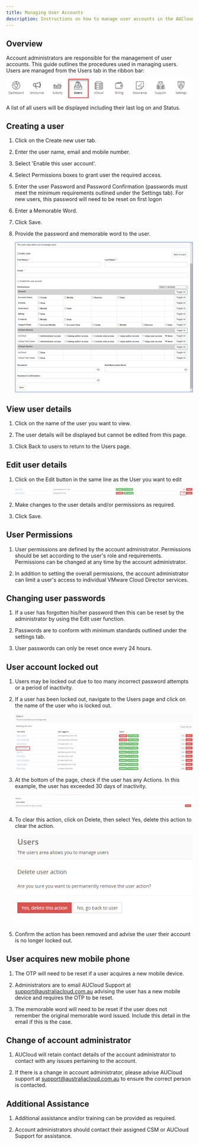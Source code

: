 ```yaml
---
title: Managing User Accounts
description: Instructions on how to manage user accounts in the AUCloud Portal
---
```


## Overview

Account administrators are responsible for the management of user accounts. This guide outlines the procedures used in managing users. Users are managed from the Users tab in the ribbon bar:

![Ribbon Users](./assets/ribbon_users.png)

A list of all users will be displayed including their last log on and Status.

## Creating a user

1. Click on the Create new user tab.

1. Enter the user name, email and mobile number.

1. Select 'Enable this user account'.

1. Select Permissions boxes to grant user the required access.

1. Enter the user Password and Password Confirmation (passwords must meet the minimum requirements outlined under the Settings tab). For new users, this password will need to be reset on first logon

1. Enter a Memorable Word.

1. Click Save.

1. Provide the password and memorable word to the user.

    ![User Management](./assets/user_management.png)

## View user details

1. Click on the name of the user you want to view.

1. The user details will be displayed but cannot be edited from this page.

1. Click Back to users to return to the Users page.

## Edit user details

1. Click on the Edit button in the same line as the User you want to edit

    ![User Edit](./assets/user_edit.png)

1. Make changes to the user details and/or permissions as required.

1. Click Save.

## User Permissions

1. User permissions are defined by the account administrator. Permissions should be set according to the user's role and requirements. Permissions can be changed at any time by the account administrator.

1. In addition to setting the overall permissions, the account administrator can limit a user's access to individual VMware Cloud Director services.

## Changing user passwords

1. If a user has forgotten his/her password then this can be reset by the administrator by using the Edit user function.

1. Passwords are to conform with minimum standards outlined under the settings tab.

1. User passwords can only be reset once every 24 hours.

## User account locked out

1. Users may be locked out due to too many incorrect password attempts or a period of inactivity.

1. If a user has been locked out, navigate to the Users page and click on the name of the user who is locked out.

    ![User Page](./assets/users_page.png)

1. At the bottom of the page, check if the user has any Actions. In this example, the user has exceeded 30 days of inactivity.

    ![User Inactive Example](./assets/user_action_inactivity.png)

1. To clear this action, click on Delete, then select Yes, delete this action to clear the action.

    ![User Delete Action Example](./assets/users_delete_action.png)

1. Confirm the action has been removed and advise the user their account is no longer locked out.

## User acquires new mobile phone

1. The OTP will need to be reset if a user acquires a new mobile device.

1. Administrators are to email AUCloud Support at support@australiacloud.com.au advising the user has a new mobile device and requires the OTP to be reset.

1. The memorable word will need to be reset if the user does not remember the original memorable word issued. Include this detail in the email if this is the case.

## Change of account administrator

1. AUCloud will retain contact details of the account administrator to contact with any issues pertaining to the account.

1. If there is a change in account administrator, please advise AUCloud support at support@australiacloud.com.au to ensure the correct person is contacted.

## Additional Assistance

1. Additional assistance and/or training can be provided as required.

1. Account administrators should contact their assigned CSM or AUCloud Support for assistance.